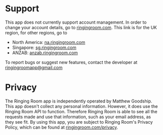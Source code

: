 # Support
This app does not currently support account management. In order to change your account details, go to [ringingroom.com](ringingroom.com). This link is for the UK region, for other regions, go to
* North America: [na.ringingroom.com](na.ringingroom.com)
* Singapore: [sg.ringingroom.com](sg.ringingroom.com)
* ANZAB: [anzab.ringingroom.com](anzab.ringingroom.com)

To report bugs or suggest new features, contact the developer at ringingroomapp@gmail.com
# Privacy
The Ringing Room app is independently operated by Matthew Goodship. This app doesn't collect any personal information. However, it does use the Ringing Room API to function. Therefore Ringing Room is able to see all the requests made and use that information, such as your email address, as they see fit. By using this app, you are subject to Ringing Room's Privacy Policy, which can be found at [ringingroom.com/privacy](ringingroom.com/privacy).
